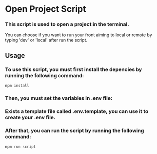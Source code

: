 # Open Project Script
### This script is used to open a project in the terminal.

You can choose if you want to run your front aiming to local or remote by typing 'dev' or 'local' after run the script.

## Usage
### To use this script, you must first install the depencies  by running the following command:
```bash
npm install
```

### Then, you must set the variables in .env file:
### Exists a template file called .env.template, you can use it to create your .env file.

### After that, you can run the script by running the following command:
```bash
npm run script
```
